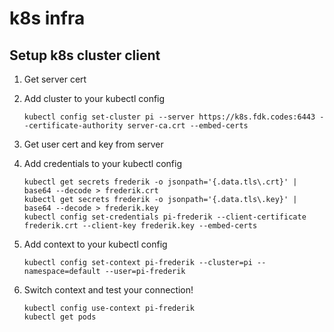 # k8s infra

## Setup k8s cluster client

1. Get server cert
2. Add cluster to your kubectl config

    ```shell
    kubectl config set-cluster pi --server https://k8s.fdk.codes:6443 --certificate-authority server-ca.crt --embed-certs
    ```

3. Get user cert and key from server
4. Add credentials to your kubectl config

    ```shell
    kubectl get secrets frederik -o jsonpath='{.data.tls\.crt}' | base64 --decode > frederik.crt
    kubectl get secrets frederik -o jsonpath='{.data.tls\.key}' | base64 --decode > frederik.key
    kubectl config set-credentials pi-frederik --client-certificate frederik.crt --client-key frederik.key --embed-certs
    ```

5. Add context to your kubectl config

    ```shell
    kubectl config set-context pi-frederik --cluster=pi --namespace=default --user=pi-frederik
    ```

6. Switch context and test your connection!

    ```shell
    kubectl config use-context pi-frederik
    kubectl get pods
    ```
